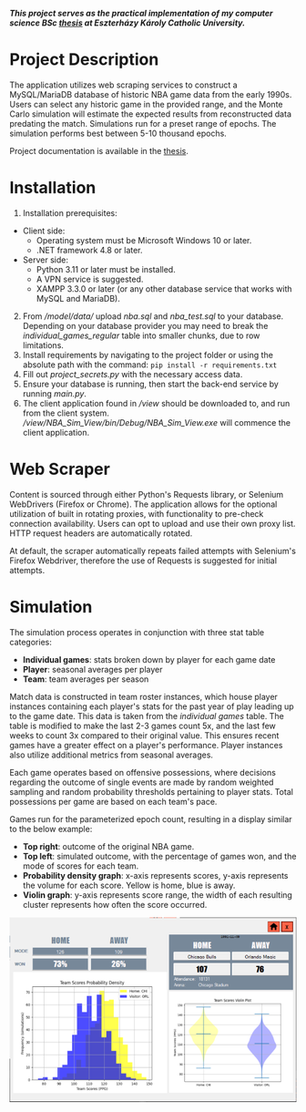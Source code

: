 ***This project serves as the practical implementation of my computer science BSc [thesis](https://github.com/lesheidrich/Thesis/blob/bf28caa3c3bd65426a2e8a63fd0e69c3d5d254b0/thesis_gwjz4t.pdf) at Eszterházy Károly Catholic University.***

# Project Description
The application utilizes web scraping services to construct a MySQL/MariaDB database of historic NBA game data from the early 1990s. Users can select any historic game in the provided range, and the Monte Carlo simulation will estimate the expected results from reconstructed data predating the match. Simulations run for a preset range of epochs. The simulation performs best between 5-10 thousand epochs.

Project documentation is available in the [thesis](https://github.com/lesheidrich/Thesis/blob/bf28caa3c3bd65426a2e8a63fd0e69c3d5d254b0/thesis_gwjz4t.pdf).

# Installation
1. Installation prerequisites:
  - Client side:
    - Operating system must be Microsoft Windows 10 or later.
    - .NET framework 4.8 or later.
  - Server side:
    - Python 3.11 or later must be installed.
    - A VPN service is suggested.
    - XAMPP 3.3.0 or later (or any other database service that works with MySQL and MariaDB).
2. From */model/data/* upload *nba.sql* and *nba_test.sql* to your database. Depending on your database provider you may need to break the *individual_games_regular* table into smaller chunks, due to row limitations.
3. Install requirements by navigating to the project folder or using the absolute path with the command: `pip install -r requirements.txt`
4. Fill out *project_secrets.py* with the necessary access data.
5. Ensure your database is running, then start the back-end service by running *main.py*.
6. The client application found in */view* should be downloaded to, and run from the client system. */view/NBA_Sim_View/bin/Debug/NBA_Sim_View.exe* will commence
the client application.

# Web Scraper
Content is sourced through either Python's Requests library, or Selenium WebDrivers (Firefox or Chrome). The application allows for the optional utilization of built in rotating proxies, with functionality to pre-check connection availability. Users can opt to upload and use their own proxy list. HTTP request headers are automatically rotated.

At default, the scraper automatically repeats failed attempts with Selenium's Firefox Webdriver, therefore the use of Requests is suggested for initial attempts.

# Simulation
The simulation process operates in conjunction with three stat table categories:
- **Individual games**: stats broken down by player for each game date
- **Player**: seasonal averages per player
- **Team**: team averages per season

Match data is constructed in team roster instances, which house player instances containing each player's stats for the past year of play leading up to the game date. This data is taken from the *individual games* table. The table is modified to make the last 2-3 games count 5x, and the last few weeks to count 3x compared to their original value. This ensures recent games have a greater effect on a player's performance. Player instances also utilize additional metrics from seasonal averages.

Each game operates based on offensive possessions, where decisions regarding the outcome of single events are made by random weighted sampling and random probability thresholds pertaining to player stats. Total possessions per game are based on each team's pace. 

Games run for the parameterized epoch count, resulting in a display similar to the below example:
- **Top right**: outcome of the original NBA game.
- **Top left**: simulated outcome, with the percentage of games won, and the mode of scores for each team.
- **Probability density graph**: x-axis represents scores, y-axis represents the volume for each score. Yellow is home, blue is away.
- **Violin graph**: y-axis represents score range, the width of each resulting cluster represents how often the score occurred.

![Monte Carlo simulation results](https://github.com/lesheidrich/Thesis/blob/main/img/user-guide/MonteCarlo.png?raw=true)
